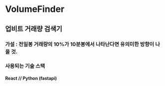 # VolumeFinder

## 업비트 거래량 검색기

### 가설 : 전일봉 거래량의 10%가 10분봉에서 나타난다면 유의미한 방향이 나올 것.

### 사용되는 기술 스택

#### React // Python (fastapi)
